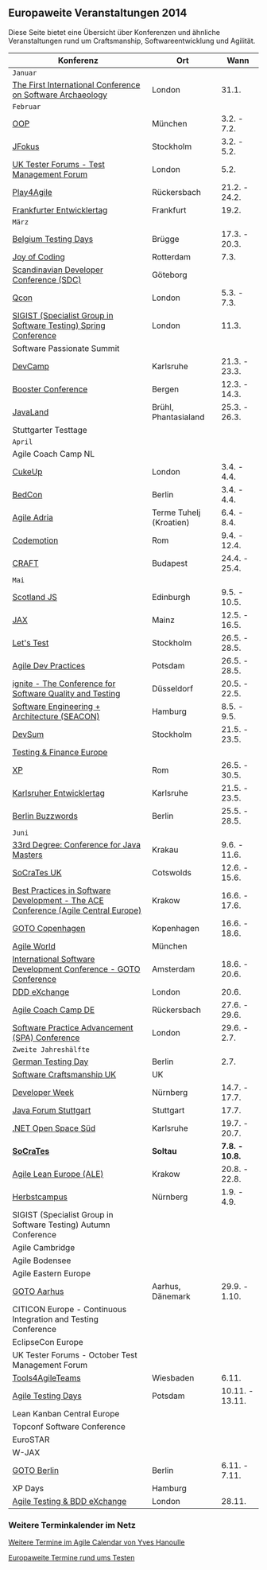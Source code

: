## Europaweite Veranstaltungen 2014

Diese Seite bietet eine Übersicht über Konferenzen und ähnliche Veranstaltungen rund um Craftsmanship, Softwareentwicklung und Agilität.

Konferenz                                                                                                                      | Ort                     | Wann             
---                                                                                                                            | ---                     | ----------              
`Januar`                                                                                                                       |                         |                  
[The First International Conference on Software Archaeology](http://ticosa.org)                                                | London                  | 31.1.            
`Februar`                                                                                                                      |                         |                  
[OOP](http://www.oop-konferenz.de/)                                                                                            | München                 | 3.2. - 7.2.      
[JFokus](http://jfokus.se) | Stockholm | 3.2. - 5.2.
[UK Tester Forums - Test Management Forum](http://uktmf.com/index.php?q=node/5271)                                             | London                  | 5.2.             
[Play4Agile](http://play4agile.wordpress.com/)                                                                                 | Rückersbach             | 21.2. - 24.2.    
[Frankfurter Entwicklertag](http://www.entwicklertag.de/frankfurt/2014/)                                                       | Frankfurt               | 19.2.            
`März`                                                                                                                         |                         |                  
[Belgium Testing Days](http://btdconf.com/)                                                                                    | Brügge                  | 17.3. - 20.3.    
[Joy of Coding](http://lanyrd.com/2014/joyofcoding/)                                                                           | Rotterdam               | 7.3.             
[Scandinavian Developer Conference (SDC)](http://www.clocate.com/conference/SDC-2014-Scandinavian-Developer-Conference/12301/) | Göteborg                |                  
[Qcon](http://qconlondon.com/)                                                                                                 | London                  | 5.3. - 7.3.      
[SIGIST (Specialist Group in Software Testing) Spring Conference](http://www.bcs.org/category/9264)                            | London                  | 11.3.            
Software Passionate Summit                                                                                                     |                         |                  
[DevCamp](http://www.nerd-zone.com/devcamp/)                                                                                   | Karlsruhe               | 21.3. - 23.3.    
[Booster Conference](http://www.boosterconf.no/)                                                                               | Bergen                  | 12.3. - 14.3.    
[JavaLand](http://www.javaland.eu)                                                                                             | Brühl, Phantasialand                        | 25.3. - 26.3.    
Stuttgarter Testtage                                                                                                           |                         |                  
`April`                                                                                                                        |                         |                  
Agile Coach Camp NL                                                                                                            |                         |                  
[CukeUp](https://cucumber.pro/cukeup/)| London | 3.4. - 4.4. 
[BedCon](http://bed-con.org) | Berlin | 3.4. - 4.4. 
[Agile Adria](http://agileadria.com/)                                                                                          | Terme Tuhelj (Kroatien) | 6.4. - 8.4.      
[Codemotion](http://codemotionworld.com/roma/)                                                                                 | Rom                     | 9.4. - 12.4.     
[CRAFT](http://craft-conf.com/2014/)                                                                            | Budapest                     | 24.4. - 25.4.     
`Mai`                                                                                                                          |                         |                  
[Scotland JS](http://scotlandjs.com/)                                                                                          | Edinburgh               | 9.5. - 10.5.     
[JAX](http://jax.de/2014/)                                                                                                     | Mainz                   | 12.5. - 16.5.    
[Let's Test](http://lets-test.com/)                                                                                            | Stockholm               | 26.5. - 28.5.    
[Agile Dev Practices](http://www.agiledevpractices.com)                                                                        | Potsdam                 | 26.5. - 28.5.    
[ignite - The Conference for Software Quality and Testing](http://www.iqnite-conferences.com)                                  | Düsseldorf              | 20.5. - 22.5.    
[Software Engineering + Architecture (SEACON)](http://www.sigs-datacom.de/seacon2013)                                          | Hamburg                 | 8.5. - 9.5.      
[DevSum](http://www.devsum.se/)                                                                                                | Stockholm               | 21.5. - 23.5.    
[Testing & Finance Europe](http://www.testingfinance.com/)                                                                     |                         |                  
[XP](http://www.xp2014.org/)                                                                                                   | Rom                     | 26.5. - 30.5.    
[Karlsruher Entwicklertag](http://entwicklertag.de/)                                                                           | Karlsruhe               | 21.5. - 23.5.    
[Berlin Buzzwords](http://berlinbuzzwords.de/) | Berlin | 25.5. - 28.5.
`Juni`                                                                                                                         |                         |                  
[33rd Degree: Conference for Java Masters](http://2014.33degree.org/)                                                          | Krakau                  | 9.6. - 11.6.     
[SoCraTes UK](http://socratesuk.org)                                                                                           | Cotswolds               | 12.6. - 15.6.    
[Best Practices in Software Development - The ACE Conference (Agile Central Europe)](http://aceconf.com/)                      | Krakow                  | 16.6. - 17.6.    
[GOTO Copenhagen](http://gotocon.com/cph-2014)                                                                                 | Kopenhagen              | 16.6. - 18.6.    
[Agile World](http://agileworld.de/)                                                                                           | München                 |                  
[International Software Development Conference - GOTO Conference](http://gotocon.com/amsterdam-2014)                           | Amsterdam               | 18.6. - 20.6.    
[DDD eXchange](http://skillsmatter.com/event/design-architecture/ddd-exchange-2014)                                            | London                  | 20.6.            
[Agile Coach Camp DE](http://agilecoachcamp.org/)                                                                              | Rückersbach             | 27.6. - 29.6.    
[Software Practice Advancement (SPA) Conference](http://www.spaconference.org)                                                 | London                  | 29.6. - 2.7.     
`Zweite Jahreshälfte`                                                                                                          |                         |                  
[German Testing Day](http://www.germantestingday.info)                                                                         | Berlin                  | 2.7.             
[Software Craftsmanship UK](http://www.codemanship.co.uk/softwarecraftsmanship/)                                               | UK                      |                  
[Developer Week](http://www.developer-week.de/) | Nürnberg | 14.7. - 17.7.
[Java Forum Stuttgart](http://www.java-forum-stuttgart.de)                                                                     | Stuttgart               | 17.7.            
[.NET Open Space Süd](http://openspace.dotnet-ka.de)                                                                           | Karlsruhe               | 19.7. - 20.7.    
[**SoCraTes**](http://www.socrates-conference.de)                                                                              | **Soltau**              | **7.8. - 10.8.** 
[Agile Lean Europe (ALE)](http://ale2014.alenetwork.eu)                                                                        | Krakow                  | 20.8. - 22.8.    
[Herbstcampus](http://www.herbstcampus.de)                                                                                     | Nürnberg                | 1.9. - 4.9.      
SIGIST (Specialist Group in Software Testing) Autumn Conference                                                                |                         |                  
Agile Cambridge                                                                                                                |                         |                  
Agile Bodensee                                                                                                                 |                         |                  
Agile Eastern Europe                                                                                                           |                         |                  
[GOTO Aarhus](http://gotocon.com//aarhus-2013)                                                                                 | Aarhus, Dänemark        | 29.9. - 1.10.    
CITICON Europe - Continuous Integration and Testing Conference                                                                 |                         |                  
EclipseCon Europe                                                                                                              |                         |                  
UK Tester Forums - October Test Management Forum                                                                               |                         |                  
[Tools4AgileTeams](http://tools4agileteams.com/display/2014/Tools4AgileTeams+2014)                                             | Wiesbaden               | 6.11.            
[Agile Testing Days](http://www.agiletestingdays.com)                                                                          | Potsdam                 | 10.11. - 13.11.  
Lean Kanban Central Europe                                                                                                     |                         |                  
Topconf Software Conference                                                                                                    |                         |                  
EuroSTAR                                                                                                                       |                         |                  
W-JAX                                                                                                                          |                         |                  
[GOTO Berlin](http://gotocon.com/berlin-2014)                                                                                  | Berlin                  | 6.11. - 7.11.    
XP Days                                                                                                                        | Hamburg                 |                  
[Agile Testing & BDD eXchange](http://skillsmatter.com/event/agile-testing/agile-testing-bdd-exchange-2014-1946)               | London                  | 28.11.           

### Weitere Terminkalender im Netz

[Weitere Termine im Agile Calendar von Yves Hanoulle](http://www.hanoulle.be/2010/11/agile-conferences-calendar/)

[Europaweite Termine rund ums Testen](http://www.testevents.com/website/)